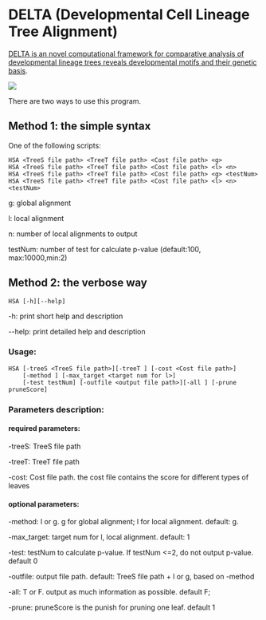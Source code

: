 # DELTA (Developmental Cell Lineage Tree Alignment)



[DELTA is an novel computational framework for comparative analysis of developmental lineage trees reveals developmental motifs and their genetic basis](https://www.biorxiv.org/content/10.1101/577809v1).

![](https://github.com/yxj17173/DELTA/blob/master/figs/overview.png)

There are two ways to use this program.

## Method 1: the simple syntax
  One of the following scripts:
  ```
  HSA <TreeS file path> <TreeT file path> <Cost file path> <g>
  HSA <TreeS file path> <TreeT file path> <Cost file path> <l> <n>
  HSA <TreeS file path> <TreeT file path> <Cost file path> <g> <testNum>
  HSA <TreeS file path> <TreeT file path> <Cost file path> <l> <n> <testNum>
  ```
  g: global alignment

  l: local alignment

  n: number of local alignments to output

  testNum: number of test for calculate p-value (default:100, max:10000,min:2)


## Method 2: the verbose way
  ```
  HSA [-h][--help]
  ```
  -h: print short help and description

  --help: print detailed help and description

  ### Usage:
  ```
  HSA [-treeS <TreeS file path>][-treeT ] [-cost <Cost file path>]
      [-method ] [-max_target <target num for l>]
      [-test testNum] [-outfile <output file path>][-all ] [-prune pruneScore]
  ```

  ### Parameters description:

  #### required parameters:

  -treeS: TreeS file path

  -treeT: TreeT file path

  -cost: Cost file path. the cost file contains the score for different types of leaves

  #### optional parameters:

  -method: l or g. g for global alignment; l for local alignment. default: g.

  -max_target: target num for l, local alignment. default: 1

  -test: testNum to calculate p-value. If testNum <=2, do not output p-value. default 0

  -outfile: output file path. default: TreeS file path + l or g, based on -method

  -all: T or F. output as much information as possible. default F;

  -prune: pruneScore is the punish for pruning one leaf. default 1
